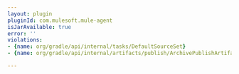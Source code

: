 ```yaml
---
layout: plugin
pluginId: com.mulesoft.mule-agent
isJarAvailable: true
error: ''
violations:
- {name: org/gradle/api/internal/tasks/DefaultSourceSet}
- {name: org/gradle/api/internal/artifacts/publish/ArchivePublishArtifact}

---
```

